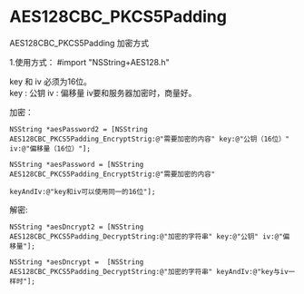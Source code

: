 # AES128CBC_PKCS5Padding
AES128CBC_PKCS5Padding 加密方式

1.使用方式：
  #import "NSString+AES128.h"
  
  key 和 iv 必须为16位。  
  key : 公钥    iv : 偏移量    iv要和服务器加密时，商量好。
  
  加密：
  
    NSString *aesPassword2 = [NSString AES128CBC_PKCS5Padding_EncryptStrig:@"需要加密的内容" key:@"公钥（16位）" iv:@"偏移量（16位）"];
    
    NSString *aesPassword = [NSString AES128CBC_PKCS5Padding_EncryptStrig:@"需要加密的内容"
                                                                 keyAndIv:@"key和iv可以使用同一的16位"];
  
  解密:
  
    NSString *aesDncrypt2 = [NSString AES128CBC_PKCS5Padding_DecryptString:@"加密的字符串" key:@"公钥" iv:@"偏移量"];
    
    NSString *aesDncrypt =  [NSString AES128CBC_PKCS5Padding_DecryptString:@"加密的字符串" keyAndIv:@"key与iv一样时"];
